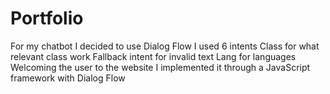 # Portfolio
For my chatbot I decided to use Dialog Flow
I used 6 intents
Class for what relevant class work
Fallback intent for invalid text
Lang for languages
Welcoming the user to the website
I implemented it through a JavaScript framework with Dialog Flow
